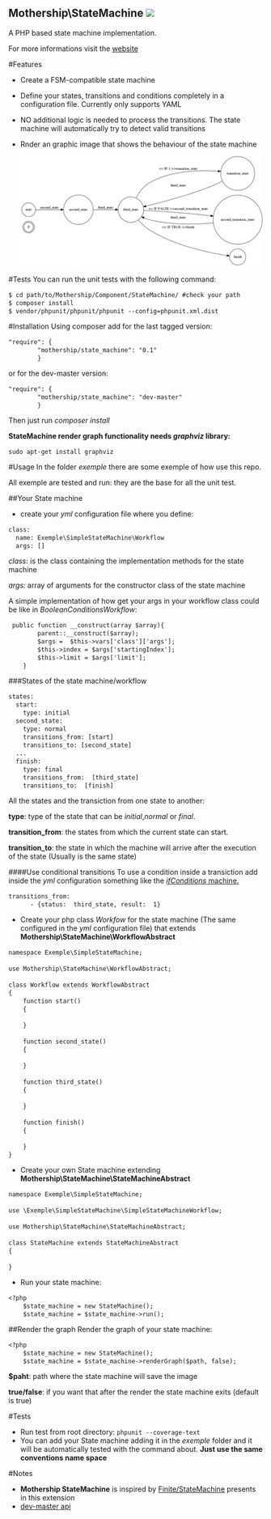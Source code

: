 Mothership\StateMachine ![](https://travis-ci.org/mothership-gmbh/state_machine.svg?branch=master)
-----------------------------------------
A PHP based state machine implementation.

For more informations visit the [website](http://mothership-gmbh.github.io/state_machine)

#Features
- Create a FSM-compatible state machine
- Define your states, transitions and conditions completely in a configuration file. Currently only supports YAML
- NO additional logic is needed to process the transitions. The state machine will automatically try to detect valid transitions
- Rnder an graphic image that shows the behaviour of the state machine
    
  ![](https://github.com/mothership-gmbh/state_machine/blob/develop/exemple/BooleanConditions/workflow.png)

#Tests
You can run the unit tests with the following command:

    $ cd path/to/Mothership/Component/StateMachine/ #check your path
    $ composer install
	$ vendor/phpunit/phpunit/phpunit --config=phpunit.xml.dist

#Installation
Using composer add for the last tagged version:
```
"require": {
        "mothership/state_machine": "0.1"
        }
```
or for the dev-master version:
```
"require": {
        "mothership/state_machine": "dev-master"
        }
```
Then just run *composer install*

**StateMachine render graph functionality needs *graphviz* library:**
```
sudo apt-get install graphviz
```

#Usage
In the folder *exemple* there are some exemple of how use this repo.

All exemple are tested and run: they are the base for all the unit test.

##Your State machine
- create your *yml* configuration file where you define:
```
class:
  name: Exemple\SimpleStateMachine\Workflow
  args: []
```
*class*: is the class containing the implementation methods for the state machine

*args*: array of arguments for the constructor class of the state machine

A simple implementation of how get your args in your workflow class could be like in *BooleanConditionsWorkflow*:
```
 public function __construct(array $array){
        parent::__construct($array);
        $args =  $this->vars['class']['args'];
        $this->index = $args['startingIndex'];
        $this->limit = $args['limit'];
    }
```

###States of the state machine/workflow

``` 
states:
  start:
    type: initial
  second_state:
    type: normal
    transitions_from: [start]
    transitions_to: [second_state]
  ...
  finish:
    type: final
    transitions_from:  [third_state]
    transitions_to:  [finish]
```
All the states and the transiction from one state to another:

**type**: type of the state that can be *initial*,*normal* or *final*.

**transition_from**: the states from which the current state can start.

**transition_to**: the state in which the machine will arrive after the execution of the state (Usually is the same state)

####Use conditional transitions
To use a condition inside a transiction add inside the *yml* configuration something like the [*ifConditions* machine.](https://github.com/mothership-gmbh/state_machine/blob/develop/exemple/IfConditions/workflow.yml)

```
transitions_from:
      - {status:  third_state, result:  1}
```

- Create your php class *Workfow* for the state machine (The same configured in the *yml* configuration file) that extends **Mothership\StateMachine\WorkflowAbstract**

```
namespace Exemple\SimpleStateMachine;

use Mothership\StateMachine\WorkflowAbstract;

class Workflow extends WorkflowAbstract
{
    function start()
    {

    }

    function second_state()
    {

    }

    function third_state()
    {

    }

    function finish()
    {

    }
}
```

- Create your own State machine extending **Mothership\StateMachine\StateMachineAbstract**

```
namespace Exemple\SimpleStateMachine;

use \Exemple\SimpleStateMachine\SimpleStateMachineWorkflow;

use Mothership\StateMachine\StateMachineAbstract;

class StateMachine extends StateMachineAbstract
{

}
```

- Run your state machine:
```
<?php
    $state_machine = new StateMachine();
    $state_machine = $state_machine->run();
```
##Render the graph
Render the graph of your state machine:

```
<?php
    $state_machine = new StateMachine();
    $state_machine = $state_machine->renderGraph($path, false);
```

**$paht**: path where the state machine will save the image

**true/false**: if you want that after the render the state machine exits (default is true)

#Tests
- Run test from root directory: ```phpunit --coverage-text```
- You can add your State machine adding it in the *exemple* folder and it will be automatically tested with the 
command about. **Just use the same conventions name space**

#Notes
- **Mothership StateMachine** is inspired by [Finite/StateMachine](https://github.com/yohang/Finite) presents in this extension
- [dev-master api](http://mothership-gmbh.github.io/state_machine/api/dev-master/)
